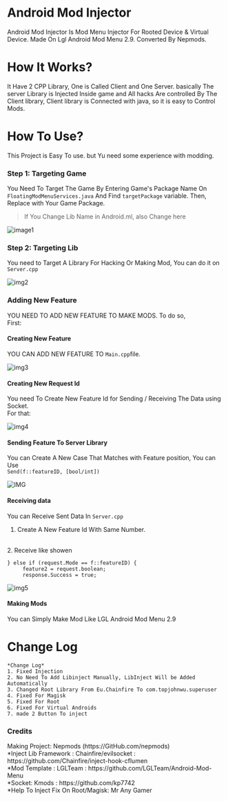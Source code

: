 <h1>
  Android Mod Injector
</h1>
<p>
Android Mod Injector Is Mod Menu Injector For Rooted Device & Virtual Device. Made On Lgl Android Mod Menu 2.9. Converted By Nepmods.
  </p>


<H1> How It Works? </h1>
<p> It Have 2 CPP Library, One is Called Client and One Server. basically The server Library is Injected Inside game and All hacks Are controlled By The Client library, Client library is Connected with java, so it is easy to Control Mods.</p>



<H1> How To Use? </h1>
<P>
This Project is Easy To use. but Yu need some experience with modding.
</P>
<H3> Step 1: Targeting Game </h3>
You Need To Target The Game By Entering Game's Package Name On 
<Code>FloatingModMenuServices.java</code>
 And Find <code>targetPackage</code> variable. Then, Replace with Your Game Package.

>If You Change Lib Name in Android.ml, also Change here

![image1](https://i.ibb.co/fX3xWqG/Screenshot-20220721-191944.png)


<H3> Step 2: Targeting Lib </h3>
You need to Target A Library For Hacking Or Making Mod, You can do it on <code>Server.cpp</code>


![img2](https://i.ibb.co/8NXSW43/Screenshot-20220721-192853.png)


<H3>Adding New Feature</h3>
YOU NEED TO ADD NEW FEATURE TO MAKE MODS. 
To do so, <br>
First:
<H4> Creating New Feature</h4>
YOU CAN ADD NEW FEATURE TO <code>Main.cpp</code>file.


![img3](https://i.postimg.cc/0y5TfJqY/Screenshot-20220721-194316.png)

<H4>Creating New Request Id</h4>
You need To Create New Feature Id for Sending / Receiving The Data using Socket.
<Br>For that:

![img4](https://gcdnb.pbrd.co/images/gD4k4bLyw9fb.png?o=1)


<H4>Sending Feature To Server Library</h4>
You can Create A New Case That Matches with Feature position, You can Use <br>
<Code>Send(f::featureID, [bool/int])</code>

![IMG](https://anopic.us/DinoyWOBMqjXANKcQuU0yK6mw61m4E3BfprNveWP.jpg)

<H4>Receiving data</h4>

You can Receive Sent Data In <code>Server.cpp</code>
<Br>
1. Create A New Feature Id With Same Number.
<Br>
2. Receive like showen

```
} else if (request.Mode == f::featureID) {
     feature2 = request.boolean;
     response.Success = true;

```

![img5](https://anopic.us/RcphngTLfeoyH5y4llSBoW7F3sjUcOXavRpgQTEA.jpg)


<H4> Making Mods</h4>
You can Simply Make Mod Like LGL Android Mod Menu 2.9
<Br>

<H1>Change Log</h1>

```
*Change Log*
1. Fixed Injection
2. No Need To Add Libinject Manually, LibInject Will be Added Automatically
3. Changed Root Library From Eu.Chainfire To com.topjohnwu.superuser
4. Fixed For Magisk
5. Fixed For Root
6. Fixed For Virtual Androids
7. made 2 Button To inject

```

<H3>Credits</h3>
Making Project: Nepmods (https://GitHub.com/nepmods)<br>
*Inject Lib Framework : Chainfire/evilsocket : https://github.com/Chainfire/inject-hook-cflumen<br>
*Mod Template : LGLTeam : https://github.com/LGLTeam/Android-Mod-Menu<br>
*Socket: Kmods : https://github.com/kp7742<br>
*Help To Inject Fix On Root/Magisk: Mr Any Gamer<br>
